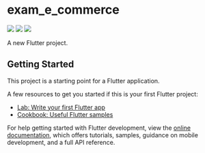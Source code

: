 # exam_e_commerce


<P>
<img src="https://github.com/Krupaparmar30/exam_e_commerce/assets/149374671/aed84799-4655-4ccf-aaed-7678bc9ea104">
<img src="https://github.com/Krupaparmar30/exam_e_commerce/assets/149374671/b1267a49-54e2-4d37-ac76-8eb96351126d">
<img src="https://github.com/Krupaparmar30/exam_e_commerce/assets/149374671/812a47ea-75f8-4f15-a0ff-39675414c746">


</P>

A new Flutter project.

## Getting Started

This project is a starting point for a Flutter application.

A few resources to get you started if this is your first Flutter project:

- [Lab: Write your first Flutter app](https://docs.flutter.dev/get-started/codelab)
- [Cookbook: Useful Flutter samples](https://docs.flutter.dev/cookbook)

For help getting started with Flutter development, view the
[online documentation](https://docs.flutter.dev/), which offers tutorials,
samples, guidance on mobile development, and a full API reference.
